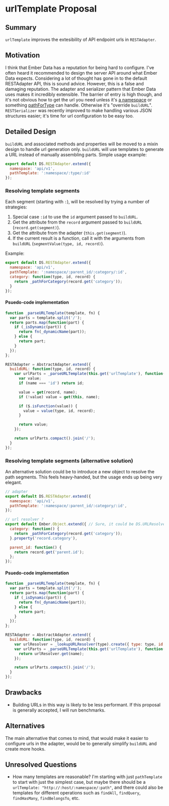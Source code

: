 # urlTemplate Proposal

## Summary

`urlTemplate` improves the extesibility of API endpoint urls in `RESTAdapter`.

## Motivation

I think that Ember Data has a reputation for being hard to configure. I've often
heard it recommended to design the server API around what Ember Data expects.
Considering a lot of thought has gone in to the default RESTAdapter API, this
is sound advice. However, this is a false and damaging reputation. The adapter
and serializer pattern that Ember Data uses makes it incredibly extensible. The
barrier of entry is high though, and it's not obvious how to get the url you need
unless it's [a namespace](http://emberjs.com/guides/models/connecting-to-an-http-server/#toc_url-prefix)
or something [pathForType](http://emberjs.com/guides/models/customizing-adapters/#toc_path-customization)
can handle. Otherwise it's "override `buildURL`". `RESTSerializer` was recently
improved to make handling various JSON structures easier; it's time for url
configuration to be easy too.

## Detailed Design

`buildURL` and associated methods and properties will be moved to a mixin design
to handle url generation only. `buildURL` will use templates to generate a URL
instead of manually assembling parts. Simple usage example:

```javascript
export default DS.RESTAdapter.extend({
  namespace: 'api/v1',
  pathTemplate: ':namespace/:type/:id'
});
```

### Resolving template segments

Each segment (starting with `:`), will be resolved by trying a number of strategies:

1. Special case `:id` to use the `id` argument passed to `buildURL`.
2. Get the attribute from the `record` argument passed to `buildURL`
   (`record.get(segment)`).
3. Get the attribute from the adapter (`this.get(segment)`).
4. If the current result is a function, call it with the arguments from `buildURL`
   (`segmentValue(type, id, record)`).

Example:

```javascript
export default DS.RESTAdapter.extend({
  namespace: 'api/v1',
  pathTemplate: ':namespace/:parent_id/:category/:id',
  category: function(type, id, record) {
    return _pathForCategory(record.get('category'));
  }
});
```

#### Psuedo-code implementation

```javascript
function _parseURLTemplate(template, fn) {
  var parts = template.split('/');
  return parts.map(function(part) {
    if (_isDynamic(part)) {
      return fn(_dynamicName(part));
    } else {
      return part;
    }
  });
};

RESTAdapter = AbstractAdapter.extend({
  buildURL: function(type, id, record) {
    var urlParts = _parseURLTemplate(this.get('urlTemplate'), function(name) {
      var value;
      if (name === 'id') return id;

      value = get(record, name);
      if (!value) value = get(this, name);

      if ($.isFunction(value)) {
        value = value(type, id, record);
      }

      return value;
    });

    return urlParts.compact().join('/');
  }
});
```

### Resolving template segments (alternative solution)

An alternative solution could be to introduce a new object to resolve the path
segments. This feels heavy-handed, but the usage ends up being very elegant.


```javascript
// adapter
export default DS.RESTAdapter.extend({
  namespace: 'api/v1',
  pathTemplate: ':namespace/:parent_id/:category/:id',
});

// url resolver ?
export default Ember.Object.extend({ // Sure, it could be DS.URLResolver.extend
  category: function() {
    return _pathForCategory(record.get('category'));
  }.property('record.category'),

  parent_id: function() {
    return record.get('parent.id');
  };
});
```

#### Psuedo-code implementation

```javascript
function _parseURLTemplate(template, fn) {
  var parts = template.split('/');
  return parts.map(function(part) {
    if (_isDynamic(part)) {
      return fn(_dynamicName(part));
    } else {
      return part;
    }
  });
};

RESTAdapter = AbstractAdapter.extend({
  buildURL: function(type, id, record) {
    var urlResolver = _lookupURLResolver(type).create({ type: type, id: id, record: record});
    var urlParts = _parseURLTemplate(this.get('urlTemplate'), function(name) {
      return urlResolver.get(name);
    });

    return urlParts.compact().join('/');
  }
});
```



## Drawbacks

* Building URLs in this way is likely to be less performant. If this proposal is
  generally accepted, I will run benchmarks.

## Alternatives

The main alternative that comes to mind, that would make it easier to configure
urls in the adapter, would be to generally simplify `buildURL` and create more
hooks.

## Unresolved Questions

* How many templates are reasonable? I'm starting with just `pathTemplate` to
  start with just the simplest case, but maybe there should be a
  `urlTemplate: "http://:host/:namespace/:path"`, and there could also be
  templates for different operations such as `findAll`, `findQuery`,
  `findHasMany`, `findBelongsTo`, etc.

